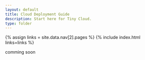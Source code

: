```yaml
---
layout: default
title: Cloud Deployment Guide
description: Start here for Tiny Cloud.
type: folder
---
```


{% assign links = site.data.nav[2].pages %}
{% include index.html links=links %}

comming soon
